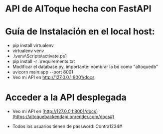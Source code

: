 # API de AlToque hecha con FastAPI

# Guía de Instalación en el local host:

- pip install virtualenv
- virtualenv venv
- .\venv\Scripts\activate.ps1
- pip install -r .\requirements.txt
- Modificar el database.py, importante: nombrar la bd como "altoquedb"
- uvicorn main:app --port 8001
- Veo mi API en http://127.0.0.1:8001/docs

# Acceder a la API desplegada
- Veo mi API en [http://127.0.0.1:8001/docs](https://altoquebackendapi.onrender.com/docs#) 


- Todos los usuarios tienen de password: Contra1234#  
